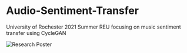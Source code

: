 # Audio-Sentiment-Transfer
University of Rochester 2021 Summer REU focusing on music sentiment transfer using CycleGAN

![Research Poster](https://user-images.githubusercontent.com/19521672/127223007-bdc023f8-2090-410f-8049-37296a77bfca.jpg)
